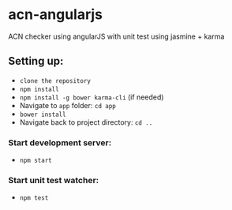 # acn-angularjs
ACN checker using angularJS with unit test using jasmine + karma

## Setting up:
- `clone the repository`
- `npm install`
- `npm install -g bower karma-cli` (if needed)
- Navigate to `app` folder: `cd app`
- `bower install`
- Navigate back to project directory: `cd ..`

### Start development server:
- `npm start`
### Start unit test watcher:
- `npm test`
